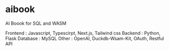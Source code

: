 # aibook
AI Boook for SQL and WASM

Frontend : Javascript, Typescirpt, Next.js, Tailwind css
Backend : Python, Flask
Database : MySQL
Other : OpenAI, Duckdb-Wsam-Kit, OAuth, Restful API
